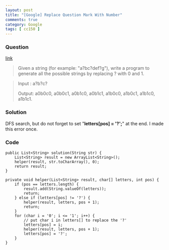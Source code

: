 ```yaml
---
layout: post
title: "[Google] Replace Question Mark With Number"
comments: true
category: Google
tags: [ cc150 ]
---
```


### Question 

[link](http://www.careercup.com/question?id=5192571630387200)

> Given a string (for example: "a?bc?def?g"), write a program to generate all the possible strings by replacing ? with 0 and 1. 

> Input : a?b?c? 
>
> Output: a0b0c0, a0b0c1, a0b1c0, a0b1c1, a1b0c0, a1b0c1, a1b1c0, a1b1c1.

### Solution

DFS search, but do not forget to set "__letters[pos] = '?';__" at the end. I made this error once. 

### Code

	public List<String> solution(String str) {
		List<String> result = new ArrayList<String>();
		helper(result, str.toCharArray(), 0);
		return result;
	}

	private void helper(List<String> result, char[] letters, int pos) {
		if (pos == letters.length) {
			result.add(String.valueOf(letters));
			return;
		} else if (letters[pos] != '?') {
			helper(result, letters, pos + 1);
			return;
		}
		for (char i = '0'; i <= '1'; i++) {
			// put char i in letters[] to replace the '?'
			letters[pos] = i;
			helper(result, letters, pos + 1);
			letters[pos] = '?';
		}
	}
